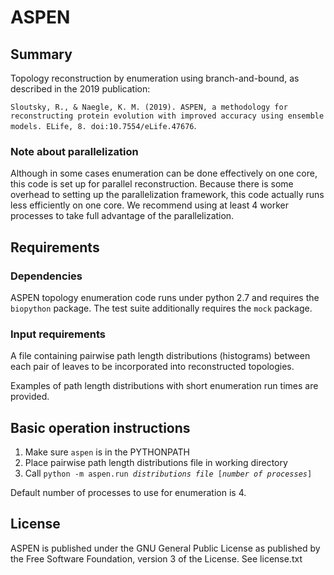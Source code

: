 # ASPEN

## Summary
Topology reconstruction by enumeration using branch-and-bound, as described in the 2019 publication:

`Sloutsky, R., & Naegle, K. M. (2019). ASPEN, a methodology for reconstructing protein evolution with improved accuracy using ensemble models. ELife, 8. doi:10.7554/eLife.47676`.

### Note about parallelization
Although in some cases enumeration can be done effectively on one core, this code is set up for parallel reconstruction. Because there is some overhead to setting up the parallelization framework, this code actually runs less efficiently on one core. We recommend using at least 4 worker processes to take full advantage of the parallelization.

## Requirements

### Dependencies
ASPEN topology enumeration code runs under python 2.7 and requires the `biopython` package.
The test suite additionally requires the `mock` package.

### Input requirements
A file containing pairwise path length distributions (histograms) between each pair of leaves to be incorporated into reconstructed topologies.

Examples of path length distributions with short enumeration run times are provided.

## Basic operation instructions

1. Make sure `aspen` is in the PYTHONPATH
2. Place pairwise path length distributions file in working directory
3. Call `python -m aspen.run `*`distributions file`*` [`*`number of processes`*`]`

Default number of processes to use for enumeration is 4.

## License
ASPEN is published under the GNU General Public License as published by the Free Software Foundation, version 3 of the License.  See license.txt
